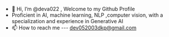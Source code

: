 - 👋 Hi, I’m @deva022 , Welcome to my Github Profile
- Proficient in AI, machine learning,
NLP ,computer vision, with a
specialization and experience in
Generative AI
- 📫 How to reach me --- dev052003dkp@gmail.com

<!---
deva022/deva022 is a ✨ special ✨ repository because its `README.md` (this file) appears on your GitHub profile.
You can click the Preview link to take a look at your changes.
--->
